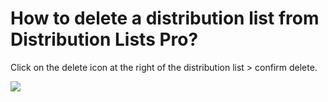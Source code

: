 # How to delete a distribution list from Distribution Lists Pro?

<p class="no-margin">Click on the delete icon at the right of the distribution list &gt; confirm delete.</p>
<p class="no-margin"></p>
<div class="intercom-container"><img src="/assets/img/teams-pro/image_175.png"></div>

<Hubspot />

